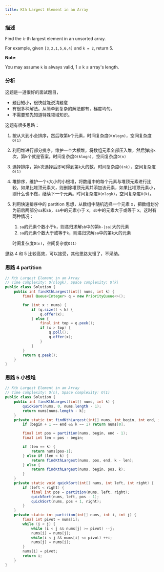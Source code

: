 ```yaml
---
title: Kth Largest Element in an Array
---
```


### 描述

Find the `k`-th largest element in an unsorted array.

For example, given `[3,2,1,5,6,4]` and `k = 2`, return 5.

**Note**:

You may assume `k` is always valid, 1 ≤ k ≤ array's length.

### 分析

这题是一道很好的面试题目，

- 题目短小，很快就能说清题意
- 有很多种解法。从简单到复杂的解法都有，梯度均匀。
- 不需要预先知道特殊领域知识。

这题有很多思路：

1. 按从大到小全排序，然后取第`k`个元素，时间复杂度`O(nlogn)`，空间复杂度`O(1)`
1. 利用堆进行部分排序。维护一个大根堆，将数组元素全部压入堆，然后弹出`k`次，第`k`个就是答案。时间复杂度`O(klogn)`，空间复杂度`O(n)`
1. 选择排序，第`k`次选择后即可得到第`k`大的数，时间复杂度`O(nk)`，空间复杂度`O(1)`
1. 堆排序，维护一个`k`大小的小根堆，将数组中的每个元素与堆顶元素进行比较，如果比堆顶元素大，则删除堆顶元素并添加该元素，如果比堆顶元素小，则什么也不做，继续下一个元素。时间复杂度`O(nlogk)`，空间复杂度`O(k)`。
1. 利用快速排序中的 partition 思想，从数组中随机选择一个元素 x，把数组划分为前后两部分`sa`和`sb`，`sa`中的元素小于 x，`sb`中的元素大于或等于 x。这时有两种情况：

   1. `sa`的元素个数小于`k`，则递归求解`sb`中的第`k-|sa|`大的元素
   1. `sa`的元素个数大于或等于`k`，则递归求解`sa`中的第`k`大的元素

   时间复杂度`O(n)`，空间复杂度`O(1)`

思路 4 和 5 比较高效，可以接受，其他思路太慢了，不采纳。

### 思路 4 partition

```java
// Kth Largest Element in an Array
// Time complexity: O(nlogk), Space complexity: O(k)
public class Solution {
    public int findKthLargest(int[] nums, int k) {
        final Queue<Integer> q = new PriorityQueue<>();

        for (int x : nums) {
            if (q.size() < k) {
                q.offer(x);
            } else {
                final int top = q.peek();
                if (x > top) {
                    q.poll();
                    q.offer(x);
                }
            }
        }
        return q.peek();
    }
}
```

### 思路 5 小根堆

```java
// Kth Largest Element in an Array
// Time complexity: O(n), Space complexity: O(1)
public class Solution {
    public int findKthLargest(int[] nums, int k) {
        quickSort(nums, 0, nums.length - 1);
        return nums[nums.length - k];
    }
    private static int findKthLargest(int[] nums, int begin, int end, int k) {
        if (begin + 1 == end && k == 1) return nums[0];

        final int pos = partition(nums, begin, end - 1);
        final int len = pos - begin;

        if (len == k) {
            return nums[pos-1];
        } else if (len < k) {
            return findKthLargest(nums, pos, end, k - len);
        } else {
            return findKthLargest(nums, begin, pos, k);
        }
    }
    private static void quickSort(int[] nums, int left, int right) {
        if (left < right) {
            final int pos = partition(nums, left, right);
            quickSort(nums, left, pos - 1);
            quickSort(nums, pos + 1, right);
        }
    }
    private static int partition(int[] nums, int i, int j) {
        final int pivot = nums[i];
        while (i < j) {
            while (i < j && nums[j] >= pivot) --j;
            nums[i] = nums[j];
            while(i < j && nums[i] <= pivot) ++i;
            nums[j] = nums[i];
        }
        nums[i] = pivot;
        return i;
    }
}
```
